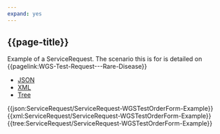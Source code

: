```yaml
---
expand: yes
---
```


## {{page-title}}

Example of a ServiceRequest. The scenario this is for is detailed on {{pagelink:WGS-Test-Request---Rare-Disease}}

<div class="nhsd-!t-margin-bottom-6">
  <ul class="nav nav-tabs" role="tablist">
        <li role="presentation" class="active">
            <a href="#JSON-SR-WTOF-E" role="tab" data-toggle="tab">JSON</a>
        </li>
         <li role="presentation">
            <a href="#XML-SR-WTOF-E" role="tab" data-toggle="tab">XML</a>
        </li>
        <li role="presentation">
            <a href="#Tree-SR-WTOF-E" role="tab" data-toggle="tab">Tree</a>
        </li>
  </ul>
    
  <div class="tab-content snippet">
    <div id="JSON-SR-WTOF-E" role="tabpanel" class="tab-pane active">
{{json:ServiceRequest/ServiceRequest-WGSTestOrderForm-Example}}
    </div>
    <div id="XML-SR-WTOF-E" role="tabpanel" class="tab-pane">
{{xml:ServiceRequest/ServiceRequest-WGSTestOrderForm-Example}}
    </div>
    <div id="Tree-SR-WTOF-E" role="tabpanel" class="tab-pane">
{{tree:ServiceRequest/ServiceRequest-WGSTestOrderForm-Example}}
    </div>
  </div>
</div>